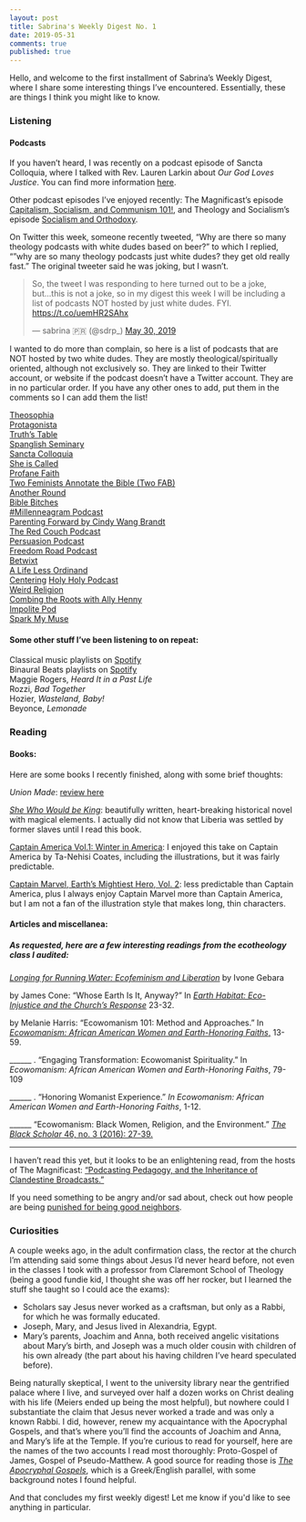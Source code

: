 ```yaml
---
layout: post
title: Sabrina's Weekly Digest No. 1
date: 2019-05-31
comments: true
published: true
---
```

Hello, and welcome to the first installment of Sabrina’s Weekly Digest, where I share some interesting things I’ve encountered. Essentially, these are things I think you might like to know.

### Listening

#### Podcasts

If you haven’t heard, I was recently on a podcast episode of Sancta Colloquia, where I talked with Rev. Lauren Larkin about _Our God Loves Justice_. You can find more information [here](https://sdrp.me/2019/05/26/my-first-podcast/).

Other podcast episodes I’ve enjoyed recently: The Magnificast’s episode [Capitalism, Socialism, and Communism 101!](https://soundcloud.com/themagnificast/ep-103-capitalism-socialism-and-communism-101), and Theology and Socialism’s episode [Socialism and Orthodoxy](http://theologyandsocialism.libsyn.com/socialism-and-orthodoxy).

On Twitter this week, someone recently tweeted, “Why are there so many theology podcasts with white dudes based on beer?” to which I replied, “”why are so many theology podcasts just white dudes? they get old really fast.” The original tweeter said he was joking, but I wasn’t.
<blockquote class="twitter-tweet"><p lang="en" dir="ltr">So, the tweet I was responding to here turned out to be a joke, but...this is not a joke, so in my digest this week I will be including a list of podcasts NOT hosted by just white dudes. FYI. <a href="https://t.co/uemHR2SAhx">https://t.co/uemHR2SAhx</a></p>&mdash; sabrina 🇵🇷 (@sdrp_) <a href="https://twitter.com/sdrp_/status/1133890156832759810?ref_src=twsrc%5Etfw">May 30, 2019</a></blockquote> <script async src="https://platform.twitter.com/widgets.js" charset="utf-8"></script>

I wanted to do more than complain, so here is a list of podcasts that are NOT hosted by two white dudes. They are mostly theological/spiritually oriented, although not exclusively so. They are linked to their Twitter account, or website if the podcast doesn’t have a Twitter account. They are in no particular order. If you have any other ones to add, put them in the comments so I can add them the list!

[Theosophia](https://twitter.com/theosophiapod?s=17)  
[Protagonista](https://katarmas.com/theprotagonistaspodcast)  
[Truth’s Table](https://twitter.com/TruthsTable?s=17)  
[Spanglish Seminary]( https://twitter.com/Spanglish_SEM?s=17)  
[Sancta Colloquia](https://twitter.com/SanctaColloquia?s=17)  
[She is Called](https://www.sheiscalled.com/podcast)  
[Profane Faith](https://twitter.com/Profanefaith?s=17)  
[Two Feminists Annotate the Bible (Two FAB)](https://twitter.com/twofeminists?s=17)  
[Another Round](https://twitter.com/anotherround?s=17)  
[Bible Bitches](https://twitter.com/biblebitches?s=17)  
[#Millenneagram Podcast](https://millenneagram.podbean.com/)  
[Parenting Forward by Cindy Wang Brandt](https://twitter.com/cindy_w_brandt?s=17)  
[The Red Couch Podcast](https://twitter.com/theredcouchpod?s=17)  
[Persuasion Podcast](https://twitter.com/PersuasionCAPC?s=17)  
[Freedom Road Podcast](https://twitter.com/lisasharper?s=17)  
[Betwixt](https://twitter.com/Betwixtpodcast?s=17)  
[A Life Less Ordinand](https://soundcloud.com/user-727018565)  
[Centering](https://twitter.com/CenteredToday?s=17)
[Holy Holy Podcast](https://twitter.com/holyholypodcast?s=17)  
[Weird Religion](https://www.weirdreligion.com/)  
[Combing the Roots with Ally Henny](https://twitter.com/thearmchaircom?s=17)  
[Impolite Pod](https://twitter.com/ImpolitePod?s=17)  
[Spark My Muse](https://twitter.com/SparkMyMuse?s=17)

#### Some other stuff I’ve been listening to on repeat:

Classical music playlists on [Spotify](https://open.spotify.com/user/daniel.gluch/playlist/6ElXV85l4rwF6augTIO48S?si=mKuPhbWQQgGw8C0uMTkCeg)    
Binaural Beats playlists on [Spotify](https://open.spotify.com/user/stinglacson/playlist/7sEXkuTLmp4NK7oeRkjQmS?si=Y5CxnBICTym9NztZGa4K0w)  
Maggie Rogers, _Heard It in a Past Life_  
Rozzi, _Bad Together_  
Hozier, _Wasteland, Baby!_  
Beyonce, _Lemonade_


### Reading

#### Books:

Here are some books I recently finished, along with some brief thoughts:  

 _Union Made_: [review here](https://sdrp.me/2019/05/30/union-made/)  

 [_She Who Would be King_](https://g.co/kgs/P99UjK): beautifully written, heart-breaking historical novel with magical elements. I actually did not know that Liberia was settled by former slaves until I read this book.

 [Captain America Vol.1: Winter in America](https://g.co/kgs/bgNcKD): I enjoyed this take on Captain America by Ta-Nehisi Coates, including the illustrations,  but it was fairly predictable.  

 [Captain Marvel, Earth’s Mightiest Hero, Vol. 2](https://www.marvel.com/comics/collection/58348/captain_marvel_earths_mightiest_hero_vol_2_trade_paperback): less predictable than Captain America, plus I always enjoy Captain Marvel more than Captain America, but I am not a fan of the illustration style that makes long, thin characters.

#### Articles and miscellanea:

##### As requested, here are a few interesting readings from the ecotheology class I audited:					

[_Longing for Running Water: Ecofeminism and Liberation_](https://fortresspress.com/product/longing-running-water-ecofeminism-and-liberation) by Ivone Gebara

by James Cone: “Whose Earth Is It, Anyway?” In [_Earth Habitat: Eco-Injustice and the Church’s Response_](https://www.augsburgfortress.org/store/product/2418/Earth-Habitat?c=244861&infoID=2459) 23-32. 				

by Melanie Harris: “Ecowomanism 101: Method and Approaches.” In [_Ecowomanism: African American Women and Earth-Honoring Faiths_,](https://www.orbisbooks.com/ecowomanism.html) 13-59.

______ . “Engaging Transformation: Ecowomanist Spirituality.” In _Ecowomanism: African American Women and Earth-Honoring Faiths_, 79-109

______ . “Honoring Womanist Experience.” _In Ecowomanism: African American Women and Earth-Honoring Faiths_, 1-12.					

______ “Ecowomanism: Black Women, Religion, and the Environment.” [_The Black Scholar_ 46, no. 3 (2016): 27-39.](https://www.tandfonline.com/doi/full/10.1080/00064246.2016.1188354)
____

I haven’t read this yet, but it looks to be an enlightening read, from the hosts of The Magnificast: [“Podcasting Pedagogy, and the Inheritance of Clandestine Broadcasts.”](https://hcommons.org/deposits/item/hc:24519/)

If you need something to be angry and/or sad about, check out how people are being [punished for being good neighbors](https://www.npr.org/2019/05/28/725716169/extending-zero-tolerance-to-people-who-help-migrants-along-the-border).


### Curiosities

A couple weeks ago, in the adult confirmation class, the rector at the church I’m attending said some things about Jesus I’d never heard before, not even in the classes I took with a professor from Claremont School of Theology (being a good fundie kid, I thought she was off her rocker, but I learned the stuff she taught so I could ace the exams):

* Scholars say Jesus never worked as a craftsman, but only as a Rabbi, for which he was formally educated.
* Joseph, Mary, and Jesus lived in Alexandria, Egypt.
* Mary’s parents, Joachim and Anna, both received angelic visitations about Mary’s birth, and Joseph was a much older cousin with children of his own already (the part about his having children I’ve heard speculated before).

Being naturally skeptical, I went to the university library near the gentrified palace where I live, and surveyed over half a dozen works on Christ dealing with his life (Meiers ended up being the most helpful), but nowhere could I substantiate the claim that Jesus never worked a trade and was only a known Rabbi. I did, however, renew my acquaintance with the Apocryphal Gospels, and that’s where you’ll find the accounts of Joachim and Anna, and Mary’s life at the Temple. If you’re curious to read for yourself, here are the names of the two accounts I read most thoroughly: Proto-Gospel of James, Gospel of Pseudo-Matthew. A good source for reading those is [ _The Apocryphal Gospels_](https://g.co/kgs/KdS3CP), which is a Greek/English parallel, with  some background notes I found helpful.

And that concludes my first weekly digest! Let me know if you'd like to see anything in particular.
